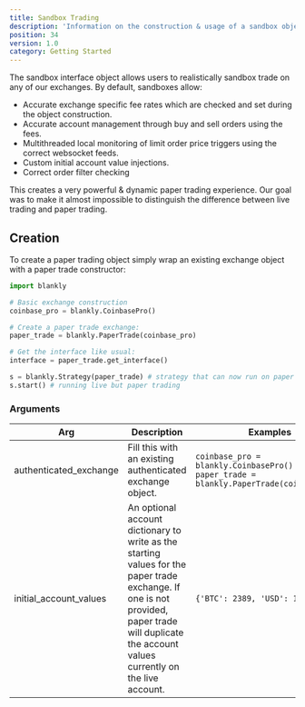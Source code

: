 ```yaml
---
title: Sandbox Trading
description: 'Information on the construction & usage of a sandbox object'
position: 34
version: 1.0
category: Getting Started
---
```


The sandbox interface object allows users to realistically sandbox trade on any of our exchanges. By default, sandboxes allow:

- Accurate exchange specific fee rates which are checked and set during the object construction.
- Accurate account management through buy and sell orders using the fees.
- Multithreaded local monitoring of limit order price triggers using the correct websocket feeds.
- Custom initial account value injections.
- Correct order filter checking

This creates a very powerful & dynamic paper trading experience. Our goal was to make it almost impossible to distinguish the difference between live trading and paper trading.

## Creation

To create a paper trading object simply wrap an existing exchange object with a paper trade constructor:

```python
import blankly

# Basic exchange construction
coinbase_pro = blankly.CoinbasePro()

# Create a paper trade exchange:
paper_trade = blankly.PaperTrade(coinbase_pro)

# Get the interface like usual:
interface = paper_trade.get_interface()

s = blankly.Strategy(paper_trade) # strategy that can now run on paper trade
s.start() # running live but paper trading
```

### Arguments

| Arg                    | Description                                                  | Examples                                                     | Type     |
| ---------------------- | ------------------------------------------------------------ | ------------------------------------------------------------ | -------- |
| authenticated_exchange | Fill this with an existing authenticated exchange object.    | `coinbase_pro = blankly.CoinbasePro()` `paper_trade = blankly.PaperTrade(coinbase_pro)` | exchange |
| initial_account_values | An optional account dictionary to write as the starting values for the paper trade exchange. If one is not provided, paper trade will duplicate the account values currently on the live account. | `{'BTC': 2389, 'USD': 1000000}`                              | dict     |

